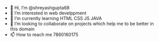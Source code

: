 - 👋 Hi, I’m @shreyashgupta68
- 👀 I’m interested in web develppment
- 🌱 I’m currently learning HTML CSS JS JAVA
- 💞️ I’m looking to collaborate on projects which help me to be better in this domain
- 📫 How to reach me 7860160175

<!---
shreyashgupta68/shreyashgupta68 is a ✨ special ✨ repository because its `README.md` (this file) appears on your GitHub profile.
You can click the Preview link to take a look at your changes.
--->
